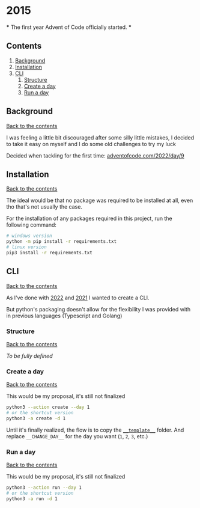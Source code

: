 # 2015

**\*** The first year Advent of Code officially started. **\***

## Contents

1. [Background](#background)
1. [Installation](#installation)
1. [CLI](#cli)
   1. [Structure](#structure)
   1. [Create a day](#create-a-day)
   1. [Run a day](#run-a-day)

## Background

[Back to the contents](#contents)

I was feeling a little bit discouraged after some silly little mistakes, I decided to take it easy on myself and I do some old challenges to try my luck

Decided when tackling for the first time: [adventofcode.com/2022/day/9](https://adventofcode.com/2022/day/9)

## Installation

[Back to the contents](#contents)

The ideal would be that no package was required to be installed at all, even tho that's not usually the case.

For the installation of any packages required in this project, run the following command:

```bash
# windows version
python -m pip install -r requirements.txt
# linux version
pip3 install -r requirements.txt
```

## CLI

[Back to the contents](#contents)

As I've done with [2022](https://github.com/jofaval/advent-of-code/tree/master/2022) and [2021](https://github.com/jofaval/advent-of-code/tree/master/2022) I wanted to create a CLI.

But python's packaging doesn't allow for the flexibility I was provided with in previous languages (Typescript and Golang)

### Structure

[Back to the contents](#contents)

_To be fully defined_

### Create a day

[Back to the contents](#contents)

This would be my proposal, it's still not finalized

```bash
python3 --action create --day 1
# or the shortcut version
python3 -a create -d 1
```

Until it's finally realized, the flow is to copy the [`__template__`](./__template__/) folder.
And replace `__CHANGE_DAY__` for the day you want (`1`, `2`, `3`, etc.)

### Run a day

[Back to the contents](#contents)

This would be my proposal, it's still not finalized

```bash
python3 --action run --day 1
# or the shortcut version
python3 -a run -d 1
```

